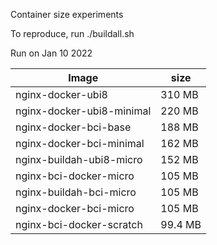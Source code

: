 Container size experiments

To reproduce, run ./buildall.sh

Run on Jan 10 2022

Image | size
----- | ----
nginx-docker-ubi8         | 310 MB
nginx-docker-ubi8-minimal | 220 MB
nginx-docker-bci-base     | 188 MB
nginx-docker-bci-minimal  | 162 MB
nginx-buildah-ubi8-micro  | 152 MB
nginx-bci-docker-micro    | 105 MB
nginx-buildah-bci-micro   | 105 MB
nginx-docker-bci-micro    | 105 MB
nginx-bci-docker-scratch  | 99.4 MB



